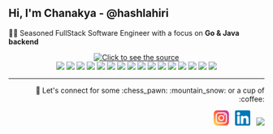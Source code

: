 ## Hi, I'm Chanakya - @hashlahiri

👨‍💻 Seasoned FullStack Software Engineer with a focus on **Go & Java backend**

<div align="center">
 <a class="link" href="https://github.com/hashlahiri/types-on-its-own/blob/main/header.svg">
  <img class="image" src="https://github.com/hashlahiri/types-on-its-own/blob/main/header.svg" alt="Click to see the source">
 </a>
</div>
<div align="center">
  <!-- Java -->
  <a href="https://www.java.com/en/" target="_blank"><img src="https://img.icons8.com/color/48/000000/java-coffee-cup-logo--v1.png"/></a>
  <!-- Python -->
  <a href="https://www.python.org/" target="_blank"><img src="https://img.icons8.com/color/48/000000/python--v1.png" /></a>
  <!-- Node.js -->
  <a href="https://nodejs.org/en/" target="_blank"><img src="https://img.icons8.com/color/48/000000/nodejs.png"/></a>
  <!-- GoLang-->
  <a href="https://go.dev/" target="_blank"><img src="https://img.icons8.com/color/48/golang.png"/></a>
  <!-- JavaScript -->
  <a href="https://www.javascript.com/" target="_blank"><img src="https://img.icons8.com/color/48/000000/javascript--v1.png"/></a>
  <!-- Spring -->
  <a href="https://spring.io/" target="_blank"><img src="https://img.icons8.com/color/48/000000/spring-logo.png"/></a>
  <!-- Angular -->
  <a href="https://angular.io/" target="_blank"><img src="https://img.icons8.com/color/48/000000/angularjs.png"/></a>
  <!-- MongoDB -->
  <a href="https://www.mongodb.com/" target="_blank"><img src="https://img.icons8.com/color/48/000000/mongodb.png"/></a>
  <!-- PostGres -->
  <a href="https://www.postgresql.org/" target="_blank"><img src="https://img.icons8.com/color/48/postgreesql.png"/></a>
  <!-- AWS -->
  <a href="https://aws.amazon.com/" target="_blank"><img src="https://img.icons8.com/color/50/000000/amazon-web-services.png"/></a>
  <!-- Docker -->
  <a href="https://www.docker.com/" target="_blank"><img src="https://img.icons8.com/color/48/docker.png"/></a>
  <!-- Kubernetes-->
  <a href="https://kubernetes.io/" target="_blank"><img src="https://img.icons8.com/color/48/kubernetes.png"/></a>
  <!-- Git -->
  <a href="https://git-scm.com/" target="_blank"><img src="https://img.icons8.com/color/48/000000/git.png"/></a>
  <!-- JetBrains -->
  <a href="https://www.jetbrains.com/" target="_blank"><img src="https://img.icons8.com/color/48/jetbrains.png"/></a>
  <!-- VS Code -->
  <a href="https://code.visualstudio.com/" target="_blank"><img src="https://img.icons8.com/color/48/000000/visual-studio-code-2019.png"/></a>
  <!-- Postman -->
  <a href="https://www.postman.com/" target="_blank"><img src="https://img.icons8.com/external-tal-revivo-color-tal-revivo/48/external-postman-is-the-only-complete-api-development-environment-logo-color-tal-revivo.png"/></a>
</div>

<hr />
<div align="right">
  <p>🤝 Let's connect for some :chess_pawn: :mountain_snow: or a cup of :coffee:</p>
  <a href="https://www.instagram.com/hashlahiri/"><img height="30" src="https://github.com/hashlahiri/hashlahiri/blob/main/instagram.png"></a>  
  <a href="https://www.linkedin.com/in/chanakyalahiri/"><img height="30" src="https://github.com/hashlahiri/hashlahiri/blob/main/linkedin.png"></a>  
  <a href="mailto:helloclahiri@gmail.com"><img height="30" src="https://img.icons8.com/color/48/gmail-new.png"></a>
</div>
